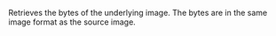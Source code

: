 Retrieves the bytes of the underlying image. The bytes are in the same image format as the source image.